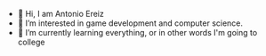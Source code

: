 - 👋 Hi, I am Antonio Ereiz
- 👀 I’m interested in game development and computer science.
- 🌱 I’m currently learning everything, or in other words I'm going to college

